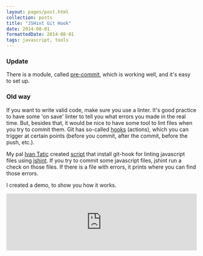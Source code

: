 ```yaml
---
layout: pages/post.html
collection: posts
title: "JSHint Git Hook"
date: 2014-08-01
formattedDate: 2014-08-01
tags: javascript, tools
---
```

### Update
There is a module, called [pre-commit](https://www.npmjs.com/package/pre-commit), which is working well, and it's easy to set up.

### Old way
If you want to write valid code, make sure you use a linter.
It's good practice to have some 'on save' linter to tell you what errors you made in the real time.
But, besides that, it would be nice to have some tool to lint files when you try to commit them.
Git has so-called [hooks](http://git-scm.com/docs/githooks.htm) (actions), which you can trigger at certain points (before you commit, after the commit, before the push, etc.).

My pal [Ivan Tatic](http://simplifiedstudio.com/) created [script](https://github.com/goschevski/fronty/blob/937539dfebee434b710d0b31d55765973318a567/hooks.sh) that install git-hook for linting javascript files using [jshint](http://www.jshint.com/).
If you try to commit some javascript files, jshint run a check on those files.
If there is a file with errors, it prints where you can find those errors.

I created a demo, to show you how it works.

<iframe name='quickcast' src='http://quick.as/embed/y1jibwx' scrolling='no' frameborder='0' width='100%' allowfullscreen></iframe>
<script src='http://quick.as/embed/script/1.60'></script>
